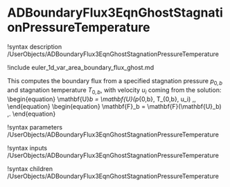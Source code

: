 # ADBoundaryFlux3EqnGhostStagnationPressureTemperature

!syntax description /UserObjects/ADBoundaryFlux3EqnGhostStagnationPressureTemperature

!include euler_1d_var_area_boundary_flux_ghost.md

This computes the boundary flux from a specified stagnation pressure $p_{0,b}$
and stagnation temperature $T_{0,b}$, with velocity $u_i$ coming from the
solution:
\begin{equation}
  \mathbf{U}_b = \mathbf{U}(p_{0,b}, T_{0,b}, u_i) \,,
\end{equation}
\begin{equation}
  \mathbf{F}_b = \mathbf{F}(\mathbf{U}_b) \,.
\end{equation}

!syntax parameters /UserObjects/ADBoundaryFlux3EqnGhostStagnationPressureTemperature

!syntax inputs /UserObjects/ADBoundaryFlux3EqnGhostStagnationPressureTemperature

!syntax children /UserObjects/ADBoundaryFlux3EqnGhostStagnationPressureTemperature
